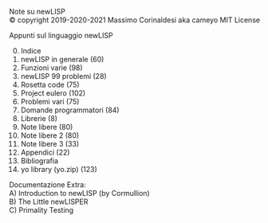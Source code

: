 Note su newLISP  
© copyright 2019-2020-2021 Massimo Corinaldesi aka cameyo
MIT License  
    
Appunti sul linguaggio newLISP  
  
00) Indice  
01) newLISP in generale (60)  
02) Funzioni varie (98)  
03) newLISP 99 problemi (28)  
04) Rosetta code (75)  
05) Project eulero (102)  
06) Problemi vari (75)  
07) Domande programmatori (84)  
08) Librerie (8)  
09) Note libere (80)  
10) Note libere 2 (80)  
11) Note libere 3 (33)  
12) Appendici (22)  
13) Bibliografia  
99) yo library (yo.zip) (123)  
  
Documentazione Extra:  
A) Introduction to newLISP (by Cormullion)  
B) The Little newLISPER  
C) Primality Testing  

